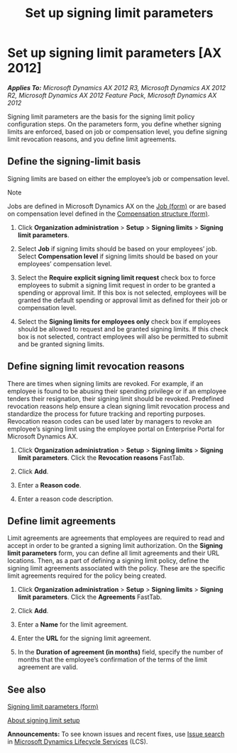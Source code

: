﻿---
title: Set up signing limit parameters
TOCTitle: Set up signing limit parameters
ms:assetid: a885800b-5282-4e5b-bb64-9078347de802
ms:mtpsurl: https://technet.microsoft.com/en-us/library/Hh242689(v=AX.60)
ms:contentKeyID: 36058887
ms.date: 04/18/2014
mtps_version: v=AX.60
---

# Set up signing limit parameters [AX 2012]


_**Applies To:** Microsoft Dynamics AX 2012 R3, Microsoft Dynamics AX 2012 R2, Microsoft Dynamics AX 2012 Feature Pack, Microsoft Dynamics AX 2012_

Signing limit parameters are the basis for the signing limit policy configuration steps. On the parameters form, you define whether signing limits are enforced, based on job or compensation level, you define signing limit revocation reasons, and you define limit agreements.

## Define the signing-limit basis

Signing limits are based on either the employee’s job or compensation level.


> [!NOTE]
> <P>Jobs are defined in Microsoft Dynamics AX on the <A href="https://technet.microsoft.com/en-us/library/hh209557(v=ax.60)">Job (form)</A> or are based on compensation level defined in the <A href="https://technet.microsoft.com/en-us/library/hh803022(v=ax.60)">Compensation structure (form)</A>.</P>



1.  Click **Organization administration** \> **Setup** \> **Signing limits** \> **Signing limit parameters**.

2.  Select **Job** if signing limits should be based on your employees’ job. Select **Compensation level** if signing limits should be based on your employees’ compensation level.

3.  Select the **Require explicit signing limit request** check box to force employees to submit a signing limit request in order to be granted a spending or approval limit. If this box is not selected, employees will be granted the default spending or approval limit as defined for their job or compensation level.

4.  Select the **Signing limits for employees only** check box if employees should be allowed to request and be granted signing limits. If this check box is not selected, contract employees will also be permitted to submit and be granted signing limits.

## Define signing limit revocation reasons

There are times when signing limits are revoked. For example, if an employee is found to be abusing their spending privilege or if an employee tenders their resignation, their signing limit should be revoked. Predefined revocation reasons help ensure a clean signing limit revocation process and standardize the process for future tracking and reporting purposes. Revocation reason codes can be used later by managers to revoke an employee’s signing limit using the employee portal on Enterprise Portal for Microsoft Dynamics AX.

1.  Click **Organization administration** \> **Setup** \> **Signing limits** \> **Signing limit parameters**. Click the **Revocation reasons** FastTab.

2.  Click **Add**.

3.  Enter a **Reason code**.

4.  Enter a reason code description.

## Define limit agreements

Limit agreements are agreements that employees are required to read and accept in order to be granted a signing limit authorization. On the **Signing limit parameters** form, you can define all limit agreements and their URL locations. Then, as a part of defining a signing limit policy, define the signing limit agreements associated with the policy. These are the specific limit agreements required for the policy being created.

1.  Click **Organization administration** \> **Setup** \> **Signing limits** \> **Signing limit parameters**. Click the **Agreements** FastTab.

2.  Click **Add**.

3.  Enter a **Name** for the limit agreement.

4.  Enter the **URL** for the signing limit agreement.

5.  In the **Duration of agreement (in months)** field, specify the number of months that the employee’s confirmation of the terms of the limit agreement are valid.

## See also

[Signing limit parameters (form)](https://technet.microsoft.com/en-us/library/hh209378\(v=ax.60\))

[About signing limit setup](about-signing-limit-setup.md)

  
**Announcements:** To see known issues and recent fixes, use [Issue search](http://go.microsoft.com/fwlink/?linkid=389258) in [Microsoft Dynamics Lifecycle Services](http://go.microsoft.com/fwlink/?linkid=306505) (LCS).

